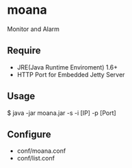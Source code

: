 # moana
Monitor and Alarm

## Require
  * JRE(Java Runtime Enviroment) 1.6+ 
  * HTTP Port for Embedded Jetty Server


## Usage

  $ java -jar moana.jar -s -i [IP] -p [Port]
  
  
## Configure
  * conf/moana.conf
  * conf/list.conf
  
